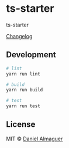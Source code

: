 # ts-starter

ts-starter

[Changelog](https://github.com/deini/ts-starter/blob/master/CHANGELOG.md)

## Development

```sh
# lint
yarn run lint

# build
yarn run build

# test
yarn run test
```

## License

MIT © [Daniel Almaguer](https://github.com/deini)

